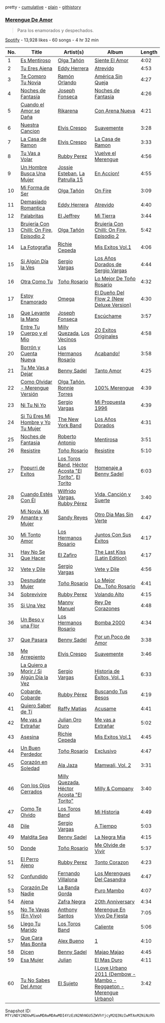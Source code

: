 pretty - [cumulative](/playlists/cumulative/37i9dQZF1DXbOKKEa4x1DK.md) - [plain](/playlists/plain/37i9dQZF1DXbOKKEa4x1DK) - [githistory](https://github.githistory.xyz/mackorone/spotify-playlist-archive/blob/main/playlists/plain/37i9dQZF1DXbOKKEa4x1DK)

### [Merengue De Amor](https://open.spotify.com/playlist/37i9dQZF1DXbOKKEa4x1DK)

> Para los enamorados y despechados.

[Spotify](https://open.spotify.com/user/spotify) - 13,928 likes - 60 songs - 4 hr 32 min

| No. | Title | Artist(s) | Album | Length |
|---|---|---|---|---|
| 1 | [Es Mentiroso](https://open.spotify.com/track/2AR6gN4QVBdJ8iw2KSG7fQ) | [Olga Tañón](https://open.spotify.com/artist/4pv1Jo4PbYI8LMADJoTWjE) | [Siente El Amor](https://open.spotify.com/album/4IlAVoLQ0uqWQaY4DaAL6R) | 4:02 |
| 2 | [Tu Eres Ajena](https://open.spotify.com/track/1jD48pmiHMSVHHPzKLi4P3) | [Eddy Herrera](https://open.spotify.com/artist/4yNdrUaF54csrLixVTnqzC) | [Atrevido](https://open.spotify.com/album/4DKgafmoXFZmhi73FJ0UQt) | 4:53 |
| 3 | [Te Compro Tu Novia](https://open.spotify.com/track/5DrdMZSiRKOVQszXln9VMO) | [Ramón Orlando](https://open.spotify.com/artist/2wZmh2ddEInC5pzZ8O68lt) | [América Sin Queja](https://open.spotify.com/album/5iHMlPownkV9K9VBR2GCoo) | 4:27 |
| 4 | [Noches de Fantasía](https://open.spotify.com/track/6r4EpLVNrajnIXmY9BgtgC) | [Joseph Fonseca](https://open.spotify.com/artist/0XyTZ8tZBTUvsB9N2470r0) | [Noches de Fantasía](https://open.spotify.com/album/0YCJqE6UNCX0onerROOL1J) | 4:26 |
| 5 | [Cuando el Amor se Daña](https://open.spotify.com/track/4uq7AHJBZbXE6jqIVqQD5A) | [Rikarena](https://open.spotify.com/artist/2Z0C8UvMoiixS0cRV8Urtr) | [Con Arena Nueva](https://open.spotify.com/album/3s4SgRWrFjQYwpEki8HZI5) | 4:21 |
| 6 | [Nuestra Cancion](https://open.spotify.com/track/2yB721Szta49XabGt5FQ0u) | [Elvis Crespo](https://open.spotify.com/artist/1c22GXH30ijlOfXhfLz9Df) | [Suavemente](https://open.spotify.com/album/378XG6oO0TWcsGuxeQy2Os) | 3:28 |
| 7 | [La Casa de Ramon](https://open.spotify.com/track/6ZGEQPicVG2ERQE763HBAm) | [Elvis Crespo](https://open.spotify.com/artist/1c22GXH30ijlOfXhfLz9Df) | [La Casa de Ramon](https://open.spotify.com/album/7Aav5u8nRnCQadbEtDjmjs) | 3:33 |
| 8 | [Tu Vas a Volar](https://open.spotify.com/track/5P16dV6qkVUzL5uB1ytmDg) | [Rubby Perez](https://open.spotify.com/artist/0hrEx5826hgRBMESGY9wXC) | [Vuelve el Merengue](https://open.spotify.com/album/3lmCQED04iauPJR1C07uhj) | 4:56 |
| 9 | [Un Hombre Busca Una Mujer](https://open.spotify.com/track/0gUEASZhZGZb60JqyQwytv) | [Jossie Esteban](https://open.spotify.com/artist/1n6WShjEhCUMCkHDpvwk8H), [La Patrulla 15](https://open.spotify.com/artist/1oUHedCQed7UGcmwWyCv3O) | [En Accion!](https://open.spotify.com/album/5nXmOTbpGP0z0qtYA1CXAb) | 4:55 |
| 10 | [Mi Forma de Ser](https://open.spotify.com/track/4v5L6UOxIaj6f5fwgP3MNc) | [Olga Tañón](https://open.spotify.com/artist/4pv1Jo4PbYI8LMADJoTWjE) | [On Fire](https://open.spotify.com/album/6YNKw4ToWPZYy1AFzaCIBP) | 3:09 |
| 11 | [Demasiado Romantica](https://open.spotify.com/track/5e6DvXTWzC8i9MdsLZaTgb) | [Eddy Herrera](https://open.spotify.com/artist/4yNdrUaF54csrLixVTnqzC) | [Atrevido](https://open.spotify.com/album/4DKgafmoXFZmhi73FJ0UQt) | 4:40 |
| 12 | [Palabritas](https://open.spotify.com/track/1OLipTUWDrz67unieZgkdD) | [El Jeffrey](https://open.spotify.com/artist/0WfG4KbWJJoxomK5HH1kSX) | [Mi Tierra](https://open.spotify.com/album/7vld1FYKOT0Rdo6bEfur8V) | 3:44 |
| 13 | [Brujería Con Chilli: On Fire, Episodio 2](https://open.spotify.com/track/6jhpQItsk0OBlus9hEHfDK) | [Olga Tañón](https://open.spotify.com/artist/4pv1Jo4PbYI8LMADJoTWjE) | [Brujería Con Chilli: On Fire, Episodio 2](https://open.spotify.com/album/0zBjJzad6oD7omkXaZEIjz) | 5:42 |
| 14 | [La Fotografia](https://open.spotify.com/track/7i9uj69rIkwhdfTEufTlZO) | [Richie Cepeda](https://open.spotify.com/artist/6xRglkIjJnIhNWRE69S0WJ) | [Mis Exitos Vol.1](https://open.spotify.com/album/1OMSX1edYAzHljA8tU1z0x) | 4:06 |
| 15 | [Si Algún Día la Ves](https://open.spotify.com/track/28rvnECjh1GrqsHKwkDRVi) | [Sergio Vargas](https://open.spotify.com/artist/4EzD52bDFGZTEeEucKHtDs) | [Los Años Dorados de Sergio Vargas](https://open.spotify.com/album/3B3k2YlC02MqT2t8mkOMQf) | 4:44 |
| 16 | [Otra Como Tu](https://open.spotify.com/track/4Vn7MXHMq3qXY3kAfUttc8) | [Toño Rosario](https://open.spotify.com/artist/4DjY0CaKAejJgghVHTaOUy) | [Lo Mejor De Toño Rosario](https://open.spotify.com/album/6M9B9lMQrR8e6RKBARRAEp) | 4:32 |
| 17 | [Estoy Enamorado](https://open.spotify.com/track/1rYzUTFXaBOmZ3ibcb3CRu) | [Omega](https://open.spotify.com/artist/1UjxAZqzphB1tsMb1aWBj0) | [El Dueño Del Flow 2 \(New Deluxe Version\)](https://open.spotify.com/album/4LJFxXaQCaVu6zVtGvWgI9) | 4:30 |
| 18 | [Que Levante la Mano](https://open.spotify.com/track/0zg7eikeFzJg2GZcNZi24l) | [Joseph Fonseca](https://open.spotify.com/artist/0XyTZ8tZBTUvsB9N2470r0) | [Escúchame](https://open.spotify.com/album/1O4E5VYQQeZX7GMkRjZn6r) | 3:57 |
| 19 | [Entre Tu Cuerpo y el Mio](https://open.spotify.com/track/20js1xS9eDxHcHVoVQASPO) | [Milly Quezada](https://open.spotify.com/artist/3tuushgEVJSXAkxR4ZxOhJ), [Los Vecinos](https://open.spotify.com/artist/3wwEkvc5v1R19fMX5fCj7a) | [20 Exitos Originales](https://open.spotify.com/album/76bNdLqQnSnzU145Com1b1) | 4:58 |
| 20 | [Borrón y Cuenta Nueva](https://open.spotify.com/track/4ktOth7G3OxN9vTiWF1oxD) | [Los Hermanos Rosario](https://open.spotify.com/artist/40FzPNKgu0k9VMvvidiKCl) | [Acabando!](https://open.spotify.com/album/0sEL3rEDSjh1sybrUjVwaB) | 3:58 |
| 21 | [Tu Me Vas a Dejar](https://open.spotify.com/track/1xJXSAosZHRwMiaeYxIpyV) | [Benny Sadel](https://open.spotify.com/artist/0qyfctw6Iwnyswhgwas6Kq) | [Tanto Amor](https://open.spotify.com/album/6MSQpN5C6I4Rb0Vec5h2wi) | 4:25 |
| 22 | [Como Olvidar \- Merengue Versión](https://open.spotify.com/track/7gT6BKjzmmZM0FkYJjPSqv) | [Olga Tañón](https://open.spotify.com/artist/4pv1Jo4PbYI8LMADJoTWjE), [Ronnie Torres](https://open.spotify.com/artist/2QUD4hlzyYf6n1Fd9Kda1A) | [100% Merengue](https://open.spotify.com/album/341ZS1EddJkPqUYVa8mBoI) | 4:39 |
| 23 | [Ni Tu Ni Yo](https://open.spotify.com/track/7fLBzA1v6P0CXQ52OOLZdO) | [Sergio Vargas](https://open.spotify.com/artist/4EzD52bDFGZTEeEucKHtDs) | [Mi Propuesta 1996](https://open.spotify.com/album/22hNAaD6Cak0gcrvCfRbaT) | 4:39 |
| 24 | [Si Tú Eres Mi Hombre y Yo Tu Mujer](https://open.spotify.com/track/3t1KSw84bP0zIRryUD4VgQ) | [The New York Band](https://open.spotify.com/artist/29JDaAuJb2JrhbpQs6BXHr) | [Los Años Dorados](https://open.spotify.com/album/7zODnd44iBkdZUziXFsUnS) | 4:31 |
| 25 | [Noches de Fantasia](https://open.spotify.com/track/3PeQq6jHoOXcEi3OjDO6xu) | [Roberto Antonio](https://open.spotify.com/artist/1OuxoQIMrPUQOoshgkopYx) | [Mentirosa](https://open.spotify.com/album/1WfKKkx38gcIJrdekcDwO4) | 3:51 |
| 26 | [Resistire](https://open.spotify.com/track/7FsESZMkzIJYQAekB2BsIb) | [Toño Rosario](https://open.spotify.com/artist/4DjY0CaKAejJgghVHTaOUy) | [Resistire](https://open.spotify.com/album/7pjcMXlN1lxfgBu0Z3ODFy) | 5:10 |
| 27 | [Popurri de Exitos](https://open.spotify.com/track/0efgwb66083LCAI2OQb1C6) | [Los Toros Band](https://open.spotify.com/artist/4cBjJBPtvetlysjjojDLUA), [Héctor Acosta "El Torito"](https://open.spotify.com/artist/4TCAAIMmeZXCTVlHUsicOn), [El Torito](https://open.spotify.com/artist/1pbzjrJpvYl4xN0uaBGLsS) | [Homenaje a Benny Sadel](https://open.spotify.com/album/1FBkxyRCgqPiua8ZPAwIk5) | 6:03 |
| 28 | [Cuando Estés Con Él](https://open.spotify.com/track/6BOhbcfVzsNpIJ1dJYa47X) | [Wilfrido Vargas](https://open.spotify.com/artist/5LCDv4TvYRQD5ehflOBEh4), [Rubby Pérez](https://open.spotify.com/artist/2uYEU8bUQQ77Bk9HJJwxqx) | [Vida, Canción y Suerte](https://open.spotify.com/album/7o1Fi1ND2r1XMfpyi1Zrwf) | 3:40 |
| 29 | [Mi Novia, Mi Amante y Mujer](https://open.spotify.com/track/2ANq1nRElqdzPkkVy8Cno6) | [Sandy Reyes](https://open.spotify.com/artist/1Gq85lksoNZdmmShTR7cas) | [Otro Dia Mas Sin Verte](https://open.spotify.com/album/3n0ZcDHnxDwDoy9kuzzOTP) | 4:47 |
| 30 | [Mi Tonto Amor](https://open.spotify.com/track/6UEAh3AEbOMhgyH6OT8pDl) | [Los Hermanos Rosario](https://open.spotify.com/artist/40FzPNKgu0k9VMvvidiKCl) | [Juntos Con Sus Éxitos](https://open.spotify.com/album/1D1qtrP020moJvytYhcRDd) | 4:17 |
| 31 | [Hay No Se Que Hacer](https://open.spotify.com/track/2bu0vzMnwzjOcHD5xWWU4X) | [El Zafiro](https://open.spotify.com/artist/4KM2Ilg49V5miYDbIJOg9E) | [The Last Kiss \(Latin Edition\)](https://open.spotify.com/album/7JweTrCv458Rq6i6FHystG) | 4:17 |
| 32 | [Vete y Dile](https://open.spotify.com/track/1gcLwCdALFFT5qvpDZgFu7) | [Sergio Vargas](https://open.spotify.com/artist/4EzD52bDFGZTEeEucKHtDs) | [Vete y Dile](https://open.spotify.com/album/3bLNzJGuGCJCPnJw4lqwTn) | 4:56 |
| 33 | [Desnudate Mujer](https://open.spotify.com/track/33cVlyik4hIaS4gwiLCNcY) | [Toño Rosario](https://open.spotify.com/artist/4DjY0CaKAejJgghVHTaOUy) | [Lo Mejor De...Toño Rosario](https://open.spotify.com/album/475agtJk3uN4dSg38QKx5t) | 4:41 |
| 34 | [Sobrevivire](https://open.spotify.com/track/1RyrjRUroLjPXeb2wNh9dQ) | [Rubby Perez](https://open.spotify.com/artist/0hrEx5826hgRBMESGY9wXC) | [Volando Alto](https://open.spotify.com/album/2EoojuFoL3YrvnKgR3kALw) | 4:15 |
| 35 | [Si Una Vez](https://open.spotify.com/track/4pDORttLOuVRInjTSZ3hlf) | [Manny Manuel](https://open.spotify.com/artist/7gSCtDiDLABfTqTc1OYjKd) | [Rey De Corazones](https://open.spotify.com/album/0TcHNfk42IZKbx9ysCdrBF) | 4:48 |
| 36 | [Un Beso y una Flor](https://open.spotify.com/track/5dQBYhRAkPoMPwTwMfqKcG) | [Los Hermanos Rosario](https://open.spotify.com/artist/40FzPNKgu0k9VMvvidiKCl) | [Bomba 2000](https://open.spotify.com/album/4XkIhuk4TeHc7uGkF6wdeh) | 4:34 |
| 37 | [Que Pasara](https://open.spotify.com/track/3t8PVrZMstgAeWuIzUZSHU) | [Benny Sadel](https://open.spotify.com/artist/0qyfctw6Iwnyswhgwas6Kq) | [Por un Poco de Amor](https://open.spotify.com/album/3j56jEfANtsYlTJ9mzCaq3) | 3:38 |
| 38 | [Me Arrepiento](https://open.spotify.com/track/2mImo5tRWlJrd7a1kl176n) | [Elvis Crespo](https://open.spotify.com/artist/1c22GXH30ijlOfXhfLz9Df) | [Suavemente](https://open.spotify.com/album/378XG6oO0TWcsGuxeQy2Os) | 3:46 |
| 39 | [La Quiero a Morir / Si Algún Día la Vez](https://open.spotify.com/track/3VGAirMC7nJnhReTDiDv8d) | [Sergio Vargas](https://open.spotify.com/artist/4EzD52bDFGZTEeEucKHtDs) | [Historia de Éxitos, Vol\. 1](https://open.spotify.com/album/0hV81HgF4pm6dcN22gLiHQ) | 6:33 |
| 40 | [Cobarde, Cobarde](https://open.spotify.com/track/3U4jgWwCo247GZX02vwFrI) | [Rubby Pérez](https://open.spotify.com/artist/2uYEU8bUQQ77Bk9HJJwxqx) | [Buscando Tus Besos](https://open.spotify.com/album/1l02hyM8dkgdC3ujkxiBmT) | 4:19 |
| 41 | [Quiero Saber de Tí](https://open.spotify.com/track/3kiQ59TqSkTxGNMXm4mVfw) | [Raffy Matias](https://open.spotify.com/artist/29DVZ3OIDobBN5xH7It79l) | [Acusame](https://open.spotify.com/album/13GSJCMgDOtnLQXvl6fkiI) | 4:41 |
| 42 | [Me vas a Extrañar](https://open.spotify.com/track/5Muc1XL39s90NZAKvyOiC1) | [Julian Oro Duro](https://open.spotify.com/artist/5mmCExgqybS3rG2mjXAYIa) | [Me vas a Extrañar](https://open.spotify.com/album/6Ta9lXiBj3jfE37AWRteTt) | 5:02 |
| 43 | [Asesina](https://open.spotify.com/track/4GBckDRx31bcHW13OCV61W) | [Richie Cepeda](https://open.spotify.com/artist/6xRglkIjJnIhNWRE69S0WJ) | [Mis Exitos Vol.1](https://open.spotify.com/album/1OMSX1edYAzHljA8tU1z0x) | 4:45 |
| 44 | [Un Buen Perdedor](https://open.spotify.com/track/7oHEmIJtoLEEn3WgBxd9F2) | [Toño Rosario](https://open.spotify.com/artist/4DjY0CaKAejJgghVHTaOUy) | [Exclusivo](https://open.spotify.com/album/6aK3BPI7eC3Tihn7mt70dM) | 4:47 |
| 45 | [Corazón en Soledad](https://open.spotify.com/track/0HID2RX44WWmKz1pEqtA4L) | [Ala Jaza](https://open.spotify.com/artist/3t3hIeMUcwqWaEVpEox5QW) | [Mamwali, Vol\. 2](https://open.spotify.com/album/3dcYjalrQeUe4ed4FHxa6e) | 3:31 |
| 46 | [Con los Ojos Cerrados](https://open.spotify.com/track/0sHZajNhJcmvkIQS4bCEIk) | [Milly Quezada](https://open.spotify.com/artist/3tuushgEVJSXAkxR4ZxOhJ), [Héctor Acosta "El Torito"](https://open.spotify.com/artist/4TCAAIMmeZXCTVlHUsicOn) | [Milly & Company](https://open.spotify.com/album/1WaHdAxCGI2q58gva4gSrB) | 3:40 |
| 47 | [Como Te Olvido](https://open.spotify.com/track/5Sp82J8SkXaubjecTTdCBK) | [Los Toros Band](https://open.spotify.com/artist/4cBjJBPtvetlysjjojDLUA) | [Mi Historia](https://open.spotify.com/album/4TsbE5HjgnJSbKrdiA8tQB) | 4:49 |
| 48 | [Dile](https://open.spotify.com/track/0eaCLC0UBpc0Wh0EikTe9u) | [Sergio Vargas](https://open.spotify.com/artist/4EzD52bDFGZTEeEucKHtDs) | [A Tiempo](https://open.spotify.com/album/4ZvFeFnbxwH4fpYLFEoMui) | 5:03 |
| 49 | [Maldita Sea](https://open.spotify.com/track/6LbzQKMKllO8zPSQlXMqxG) | [Benny Sadel](https://open.spotify.com/artist/0qyfctw6Iwnyswhgwas6Kq) | [La Negra Mia](https://open.spotify.com/album/4t7DGFShnFDkOWneDiLDHC) | 4:15 |
| 50 | [Donde](https://open.spotify.com/track/3OoiMXkwdEbsSGPrJMGwlv) | [Toño Rosario](https://open.spotify.com/artist/4DjY0CaKAejJgghVHTaOUy) | [Me Olvide de Vivir](https://open.spotify.com/album/5PdiRF2P994XMGCon5JnRD) | 5:37 |
| 51 | [El Perro Ajeno](https://open.spotify.com/track/2Yu3zhanQK498K7bkEntn1) | [Rubby Perez](https://open.spotify.com/artist/0hrEx5826hgRBMESGY9wXC) | [Tonto Corazon](https://open.spotify.com/album/5Hs5ycdTJOpw7hMLHTo2mW) | 4:23 |
| 52 | [Confundido](https://open.spotify.com/track/0MhCXhIUk0T9GMQdkPjWHw) | [Fernando Villalona](https://open.spotify.com/artist/4391zvuuIvVziLtsvq13Cu) | [Los Merengues Del Casandra](https://open.spotify.com/album/15iyNrNKUEhvdkytaMoVoR) | 4:47 |
| 53 | [Corazón De Nadie](https://open.spotify.com/track/4PtTs7pmraBdfXCYs0qSvn) | [La Banda Gorda](https://open.spotify.com/artist/6biY6yyLVZzisjmFLx0AP1) | [Puro Mambo](https://open.spotify.com/album/1kAS1xnRmN4uDN8Cp1TPcS) | 4:07 |
| 54 | [Ajena](https://open.spotify.com/track/00TBHlxq2ak9wUSGlZ9j0f) | [Zafra Negra](https://open.spotify.com/artist/0xBILQlkSWm8I2eQoUpoht) | [20th Anniversary](https://open.spotify.com/album/2t1J456wqiV9uKy2ILiS7G) | 4:34 |
| 55 | [No Te Vayas \(En Vivo\)](https://open.spotify.com/track/24pTFkIOEx387mumG1oP6w) | [Anthony Santos](https://open.spotify.com/artist/06TVTkMAOR935MhkjX0i2A) | [Merengue En Vivo De Fiesta](https://open.spotify.com/album/6wBDchYUGlD1NBrhAX62RA) | 7:05 |
| 56 | [Llego Tu Marido](https://open.spotify.com/track/7agCLiP3Q8MqFvxQu7WA9B) | [Los Toros Band](https://open.spotify.com/artist/4cBjJBPtvetlysjjojDLUA) | [Caliente](https://open.spotify.com/album/0gEYiU9xYpARpvTMRitIw1) | 5:06 |
| 57 | [Que Cara Mas Bonita](https://open.spotify.com/track/2ALPuLOqlTrfNWzakxRPVT) | [Alex Bueno](https://open.spotify.com/artist/7esCoLcCoCK7FPa9casAH4) | [1](https://open.spotify.com/album/6HlZ3WKAPKbnayeXINUk6w) | 4:10 |
| 58 | [Dicen](https://open.spotify.com/track/19U8hgcEXCiyaCOkrtrMkk) | [Benny Sadel](https://open.spotify.com/artist/0qyfctw6Iwnyswhgwas6Kq) | [Majao Majao](https://open.spotify.com/album/77Jccvo9WY5L7OXepwpDOo) | 4:45 |
| 59 | [Esa Mujer](https://open.spotify.com/track/6pGsdur9mCYPIf8ZmXBedr) | [Julian](https://open.spotify.com/artist/16WE6ZSzPgSVwzjpen71eI) | [El Mas Duro](https://open.spotify.com/album/0FISHOo9xahqeM8glh8m3E) | 4:11 |
| 60 | [Tu No Sabes Del Amor](https://open.spotify.com/track/0ShBMVpAUJpoD9g9dKrqfF) | [El Sujeto](https://open.spotify.com/artist/1agXndRcnMoHrs8BqFDi0R) | [I Love Urbano 2011 \(Dembow \- Mambo \- Reggaeton \- Merengue Urbano\)](https://open.spotify.com/album/4GT87SeLVbNcbb4KYqb0nj) | 3:42 |

Snapshot ID: `MTYzNDY2NDUwMiwwMDAwMDAwMDI4YzEzN2NhNGU5ZWVhYjcyM2Q3NzIwMTAxM2NiNzRh`
